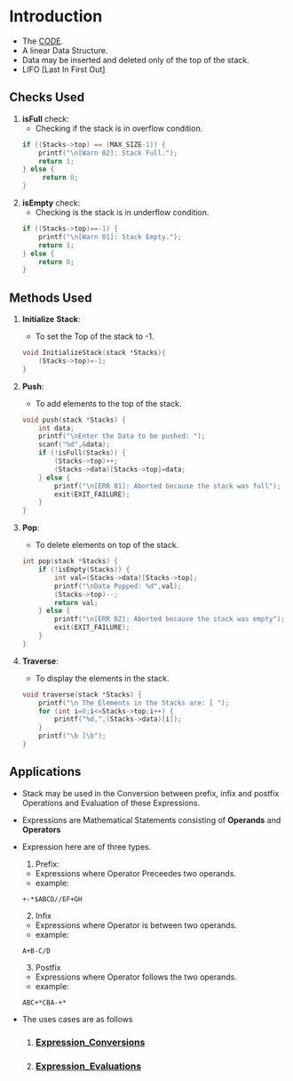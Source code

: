 # Introduction
- The [CODE](../Data_Structures/stack.c).
- A linear Data Structure.
- Data may be inserted and deleted only of the top of the stack. 
- LIFO [Last In First Out]

## Checks Used
1. **isFull** check:
    - Checking if the stack is in overflow condition. 
    ```c
    if ((Stacks->top) == (MAX_SIZE-1)) {
        printf("\n[Warn 02]: Stack Full.");
        return 1;
    } else {
         return 0;
    }
    ```
2. **isEmpty** check: 
    - Checking is the stack is in underflow condition.
    ```c
    if ((Stacks->top)==-1) {
        printf("\n[Warn 01]: Stack Empty.");
        return 1;
    } else {
        return 0;
    }
    ```

## Methods Used
1. **Initialize** **Stack**: 
    - To set the Top of the stack to -1.
    ```c
    void InitializeStack(stack *Stacks){
        (Stacks->top)=-1;
    }
    ```
2. **Push**:
    - To add elements to the top of the stack.
    ```c
    void push(stack *Stacks) {
        int data;
        printf("\nEnter the Data to be pushed: ");
        scanf("%d",&data);
        if (!isFull(Stacks)) {
            (Stacks->top)++;
            (Stacks->data)[Stacks->top]=data;
        } else {
            printf("\n[ERR 01]: Aborted because the stack was full");
            exit(EXIT_FAILURE);
        }
    }
    ```

3. **Pop**:
    - To delete elements on top of the stack.
    ```c
    int pop(stack *Stacks) {
        if (!isEmpty(Stacks)) {
            int val=(Stacks->data)[Stacks->top];
            printf("\nData Popped: %d",val);
            (Stacks->top)--;
            return val;
        } else {
            printf("\n[ERR 02]: Aborted because the stack was empty");
            exit(EXIT_FAILURE);
        }
    }
    ```

4. **Traverse**:
    - To display the elements in the stack.
    ```c
    void traverse(stack *Stacks) {
        printf("\n The Elements in the Stacks are: [ ");
        for (int i=0;i<=Stacks->top;i++) {
            printf("%d,",(Stacks->data)[i]);
        }
        printf("\b ]\b");
    }
    ```

## Applications
- Stack may be used in the Conversion between prefix, infix and postfix Operations and Evaluation of these Expressions.
- Expressions are Mathematical Statements consisting of **Operands** and **Operators**
- Expression here are of three types.
    1. Prefix:
    - Expressions where Operator Preceedes two operands.
    - example: 
    ```
    +-*$ABCD//EF+GH
    ```
    2. Infix
    - Expressions where Operator is between two operands.
    - example:
    ```
    A+B-C/D
    ```
    3. Postfix
    - Expressions where Operator follows the two operands.
    - example:
    ```
    ABC+*CBA-+*
    ```

- The uses cases are as follows
    1. ### [Expression_Conversions](./Expression_Conversions.md)
    2. ### [Expression_Evaluations](./Expression_Evaluation.md)

